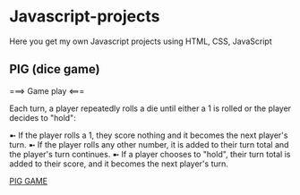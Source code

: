 # Javascript-projects
Here you get my own Javascript projects using HTML, CSS, JavaScript

## PIG (dice game)

===> Game play <===

Each turn, a player repeatedly rolls a die until either a 1 is rolled or the player decides to "hold":

➼ If the player rolls a 1, they score nothing and it becomes the next player's turn.
➼ If the player rolls any other number, it is added to their turn total and the player's turn continues.
➼ If a player chooses to "hold", their turn total is added to their score, and it becomes the next player's turn.

[PIG GAME](https://github.com/annshiv/Javascript-projects/tree/main/Pig%20Game)
